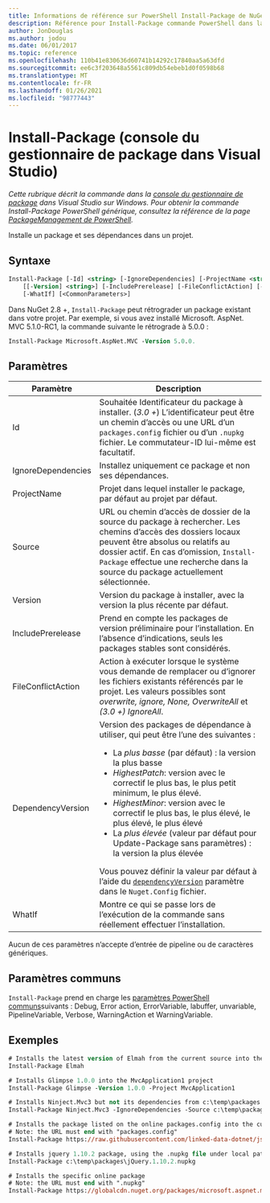 ```yaml
---
title: Informations de référence sur PowerShell Install-Package de NuGet
description: Référence pour Install-Package commande PowerShell dans la console du gestionnaire de package NuGet dans Visual Studio.
author: JonDouglas
ms.author: jodou
ms.date: 06/01/2017
ms.topic: reference
ms.openlocfilehash: 110b41e830636d60741b14292c17840aa5a63dfd
ms.sourcegitcommit: ee6c3f203648a5561c809db54ebeb1d0f0598b68
ms.translationtype: MT
ms.contentlocale: fr-FR
ms.lasthandoff: 01/26/2021
ms.locfileid: "98777443"
---
```

# <a name="install-package-package-manager-console-in-visual-studio"></a>Install-Package (console du gestionnaire de package dans Visual Studio)

*Cette rubrique décrit la commande dans la [console du gestionnaire de package](../../consume-packages/install-use-packages-powershell.md) dans Visual Studio sur Windows. Pour obtenir la commande Install-Package PowerShell générique, consultez la référence de la page [PackageManagement de PowerShell](/powershell/module/packagemanagement/?view=powershell-6).*

Installe un package et ses dépendances dans un projet.

## <a name="syntax"></a>Syntaxe

```ps
Install-Package [-Id] <string> [-IgnoreDependencies] [-ProjectName <string>] [[-Source] <string>] 
    [[-Version] <string>] [-IncludePrerelease] [-FileConflictAction] [-DependencyVersion]
    [-WhatIf] [<CommonParameters>]
```

Dans NuGet 2.8 +, `Install-Package` peut rétrograder un package existant dans votre projet. Par exemple, si vous avez installé Microsoft. AspNet. MVC 5.1.0-RC1, la commande suivante le rétrograde à 5.0.0 :

```ps
Install-Package Microsoft.AspNet.MVC -Version 5.0.0.
```

## <a name="parameters"></a>Paramètres

| Paramètre | Description |
| --- | --- |
| Id | Souhaitée Identificateur du package à installer. (*3.0 +*) L’identificateur peut être un chemin d’accès ou une URL d’un `packages.config` fichier ou d’un `.nupkg` fichier. Le commutateur-ID lui-même est facultatif. |
| IgnoreDependencies | Installez uniquement ce package et non ses dépendances. |
| ProjectName | Projet dans lequel installer le package, par défaut au projet par défaut. |
| Source | URL ou chemin d’accès de dossier de la source du package à rechercher. Les chemins d’accès des dossiers locaux peuvent être absolus ou relatifs au dossier actif. En cas d’omission, `Install-Package` effectue une recherche dans la source du package actuellement sélectionnée. |
| Version | Version du package à installer, avec la version la plus récente par défaut. |
| IncludePrerelease | Prend en compte les packages de version préliminaire pour l’installation. En l’absence d’indications, seuls les packages stables sont considérés. |
| FileConflictAction | Action à exécuter lorsque le système vous demande de remplacer ou d’ignorer les fichiers existants référencés par le projet. Les valeurs possibles sont *overwrite, ignore, None, OverwriteAll* et *(3.0 +)* *IgnoreAll*. |
| DependencyVersion | Version des packages de dépendance à utiliser, qui peut être l’une des suivantes :<br/><ul><li>La *plus basse* (par défaut) : la version la plus basse</li><li>*HighestPatch*: version avec le correctif le plus bas, le plus petit minimum, le plus élevé.</li><li>*HighestMinor*: version avec le correctif le plus bas, le plus élevé, le plus élevé, le plus élevé</li><li>La *plus élevée* (valeur par défaut pour Update-Package sans paramètres) : la version la plus élevée</li></ul>Vous pouvez définir la valeur par défaut à l’aide du [`dependencyVersion`](../nuget-config-file.md#config-section) paramètre dans le `Nuget.Config` fichier. |
| WhatIf | Montre ce qui se passe lors de l’exécution de la commande sans réellement effectuer l’installation. |

Aucun de ces paramètres n’accepte d’entrée de pipeline ou de caractères génériques.

## <a name="common-parameters"></a>Paramètres communs

`Install-Package` prend en charge les [paramètres PowerShell communs](/powershell/module/microsoft.powershell.core/about/about_commonparameters)suivants : Debug, Error action, ErrorVariable, labuffer, unvariable, PipelineVariable, Verbose, WarningAction et WarningVariable.

## <a name="examples"></a>Exemples

```ps
# Installs the latest version of Elmah from the current source into the default project
Install-Package Elmah

# Installs Glimpse 1.0.0 into the MvcApplication1 project
Install-Package Glimpse -Version 1.0.0 -Project MvcApplication1

# Installs Ninject.Mvc3 but not its dependencies from c:\temp\packages
Install-Package Ninject.Mvc3 -IgnoreDependencies -Source c:\temp\packages

# Installs the package listed on the online packages.config into the current project
# Note: the URL must end with "packages.config"
Install-Package https://raw.githubusercontent.com/linked-data-dotnet/json-ld.net/master/.nuget/packages.config

# Installs jquery 1.10.2 package, using the .nupkg file under local path of c:\temp\packages
Install-Package c:\temp\packages\jQuery.1.10.2.nupkg

# Installs the specific online package
# Note: the URL must end with ".nupkg"
Install-Package https://globalcdn.nuget.org/packages/microsoft.aspnet.mvc.5.2.3.nupkg
```